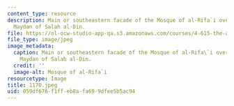 ```yaml
---
content_type: resource
description: Main or southeastern facade of the Mosque of al-Rifa`i overlooking the
  Maydan of Salah al-Din.
file: https://ol-ocw-studio-app-qa.s3.amazonaws.com/courses/4-615-the-architecture-of-cairo-spring-2002/059df676f1ffeb8afa699dfee5b5ac94_1170.jpeg
file_type: image/jpeg
image_metadata:
  caption: Main or southeastern facade of the Mosque of al-Rifa\`i overlooking the
    Maydan of Salah al-Din.
  credit: ''
  image-alt: Mosque of al-Rifa`i
resourcetype: Image
title: 1170.jpeg
uid: 059df676-f1ff-eb8a-fa69-9dfee5b5ac94
---
```

